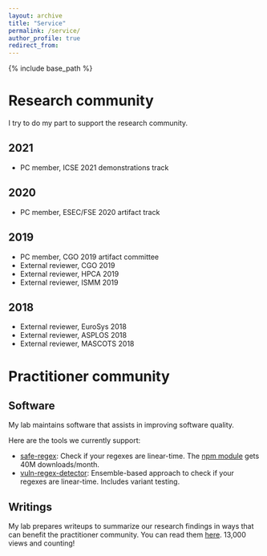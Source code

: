 ```yaml
---
layout: archive
title: "Service"
permalink: /service/
author_profile: true
redirect_from:
---
```


{% include base_path %}

Research community
=====

I try to do my part to support the research community.

2021
-----

- PC member, ICSE 2021 demonstrations track

2020
-----

- PC member, ESEC/FSE 2020 artifact track

2019
-----

- PC member, CGO 2019 artifact committee
- External reviewer, CGO 2019
- External reviewer, HPCA 2019
- External reviewer, ISMM 2019

2018
-----

- External reviewer, EuroSys 2018
- External reviewer, ASPLOS 2018
- External reviewer, MASCOTS 2018

Practitioner community
=====

Software
-----

My lab maintains software that assists in improving software quality.

Here are the tools we currently support:

- [safe-regex](https://github.com/davisjam/safe-regex): Check if your regexes are linear-time. The [npm module](https://github.com/davisjam/safe-regex) gets 40M downloads/month.
- [vuln-regex-detector](https://github.com/davisjam/vuln-regex-detector): Ensemble-based approach to check if your regexes are linear-time. Includes variant testing.

Writings
-----

My lab prepares writeups to summarize our research findings in ways that can benefit the practitioner community.
You can read them [here](https://medium.com/@davisjam).
13,000 views and counting!
